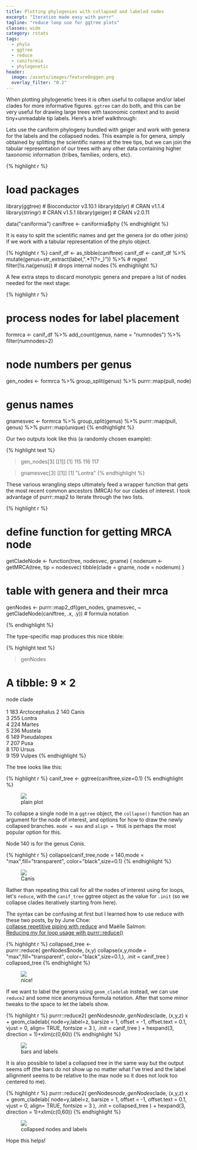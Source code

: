 ```yaml
---
title: Plotting phylogenies with collapsed and labeled nodes 
excerpt: "Iteration made easy with purrr"
tagline: "reduce loop use for ggtree plots"
classes: wide
category: rstats
tags: 
  - phylo
  - ggtree
  - reduce
  - caniformia
  - phylogenetic
header: 
  image: /assets/images/featureDoggen.png
  overlay_filter: "0.2"
---
```


When plotting phylogenetic trees it is often useful to collapse and/or label clades for more informative figures. `ggtree` can do both, and this can be very useful for drawing large trees with taxonomic context and to avoid tiny+unreadable tip labels. Here’s a brief walkthrough:

Lets use the caniform phylogeny bundled with geiger and work with genera for the labels and the collapsed nodes. This example is for genera, simply obtained by splitting the scientific names at the tree tips, but we can join the tabular representation of our trees with any other data containing higher taxonomic information (tribes, families, orders, etc).


{% highlight r %}
# load packages
library(ggtree)  # Bioconductor v3.10.1
library(dplyr)   # CRAN v1.1.4
library(stringr) # CRAN v1.5.1
library(geiger)  # CRAN v2.0.11

data("caniformia")
caniftree <- caniformia$phy
{% endhighlight %}

It is easy to split the scientific names and get the genera (or do other joins) if we work with a tabular representation of the phylo object.

{% highlight r %}
canif_df <- as_tibble(caniftree)
canif_df <- canif_df %>% 
  mutate(genus=str_extract(label,".*?(?=_)")) %>% # regex!
  filter(!is.na(genus)) # drops internal nodes
{% endhighlight %}

A few extra steps to discard monotypic genera and prepare a list of nodes needed for the next stage:

{% highlight r %}
# process nodes for label placement
formrca <- canif_df %>%
  add_count(genus, name = "numnodes") %>% 
  filter(numnodes>2)

# node numbers per genus 
gen_nodes <- 
  formrca %>%
  group_split(genus) %>%
  purrr::map(pull, node)

  # genus names
gnamesvec <- formrca %>%
  group_split(genus) %>%
  purrr::map(pull, genus) %>%
  purrr::map(unique)
{% endhighlight %}

Our two outputs look like this (a randomly chosen example):

{% highlight text %}
> gen_nodes[3]
[[1]]
[1] 115 116 117

> gnamesvec[3]
[[1]]
[1] "Lontra"
{% endhighlight %}


These various wrangling steps ultimately feed a wrapper function that gets the most recent common ancestors (MRCA) for our clades of interest. I took advantage of purrr::map2 to iterate through the two lists.

{% highlight r %}
# define function for getting MRCA node
getCladeNode <- function(tree, nodesvec, gname) {
  nodenum <- getMRCA(tree, tip = nodesvec)
  tibble(clade = gname, node = nodenum)
}

# table with genera and their mrca
genNodes <-
  purrr::map2_df(gen_nodes, gnamesvec,
                 ~ getCladeNode(caniftree, .x, .y)) # formula notation

{% endhighlight %}

The type-specific map produces this nice tibble:

{% highlight text %}
> genNodes
# A tibble: 9 × 2
   node clade        
  <int> <chr>        
1   183 Arctocephalus
2   140 Canis        
3   255 Lontra       
4   224 Martes       
5   236 Mustela      
6   149 Pseudalopex  
7   207 Pusa         
8   170 Ursus        
9   159 Vulpes 
{% endhighlight %}

The tree looks like this:

{% highlight r %}
canif_tree <- ggtree(caniftree,size=0.1)
{% endhighlight %}

<figure>
    <a href="/assets/images/caniftree.png"><img src="/assets/images/caniftree.png" ></a>
        <figcaption>plain plot</figcaption>
</figure>

To collapse a single node in a `ggtree` object, the `collapse()` function has an argument for the node of interest, and options for how to draw the newly collapsed branches. `mode = max` and `align = TRUE` is perhaps the most popular option for this.

Node 140 is for the genus _Canis_.

{% highlight r %}
collapse(canif_tree,node = 140,mode = "max",fill="transparent",
         color="black",size=0.1)
{% endhighlight %}

<figure>
    <a href="/assets/images/caniftree1node.png"><img src="/assets/images/caniftree1node.png" ></a>
        <figcaption>Canis</figcaption>
</figure>

Rather than repeating this call for all the nodes of interest using for loops, let's `reduce`, with the `canif_tree` ggtree object as the value for `.init` (so we collapse clades iteratively starting from here).

The syntax can be confusing at first but I learned how to use reduce with these two posts, by 
by June Choe:   
[collapse repetitive piping with reduce](https://yjunechoe.github.io/posts/2020-12-13-collapse-repetitive-piping-with-reduce/)
and Maëlle Salmon:  
[Reducing my for loop usage with purrr::reduce()](https://masalmon.eu/2023/07/26/reduce/)  


{% highlight r %}
collapsed_tree <-   
  purrr::reduce(
    genNodes$node,
    \(x,y) collapse(x,y,mode = "max",fill="transparent",
                    color="black",size=0.1,),
    .init = canif_tree
  )
collapsed_tree
{% endhighlight %}

<figure>
    <a href="/assets/images/caniftreecoll.png"><img src="/assets/images/caniftreecoll.png" ></a>
        <figcaption>nice!</figcaption>
</figure>

If we want to label the genera using `geom_cladelab` instead, we can use `reduce2` and some nice anonymous formula notation. After that some minor tweaks to the space to let the labels show.

{% highlight r %}
purrr::reduce2(
  genNodes$node,
  genNodes$clade,
  \(x,y,z) x + geom_cladelab(
    node=y,label=z,
    barsize = 1, offset = -1,
    offset.text = 0.1,
    vjust = 0, 
    align= TRUE,
    fontsize = 3
  ),
  .init = canif_tree
) + hexpand(3, direction = 1)+xlim(c(0,60))
{% endhighlight %}


<figure>
    <a href="/assets/images/caniftreelabs.png"><img src="/assets/images/caniftreelabs.png" ></a>
        <figcaption>bars and labels</figcaption>
</figure>

It is also possible to label a collapsed tree in the same way but the output seems off (the bars do not show up no matter what I've tried and the label allignment seems to be relative to the max node so it does not look too centered to me).

{% highlight r %}
purrr::reduce2(
  genNodes$node,
  genNodes$clade,
  \(x,y,z) x + geom_cladelab(
    node=y,label=z,
    barsize = 1, offset = -1,
    offset.text = 0.1,
    vjust = 0, 
    align= TRUE,
    fontsize = 3
  ),
  .init = collapsed_tree
) + hexpand(3, direction = 1)+xlim(c(0,60))
{% endhighlight %}

<figure>
    <a href="/assets/images/caniftreecolab.png"><img src="/assets/images/caniftreecolab.png" ></a>
        <figcaption>collapsed nodes and labels</figcaption>
</figure>

Hope this helps!
